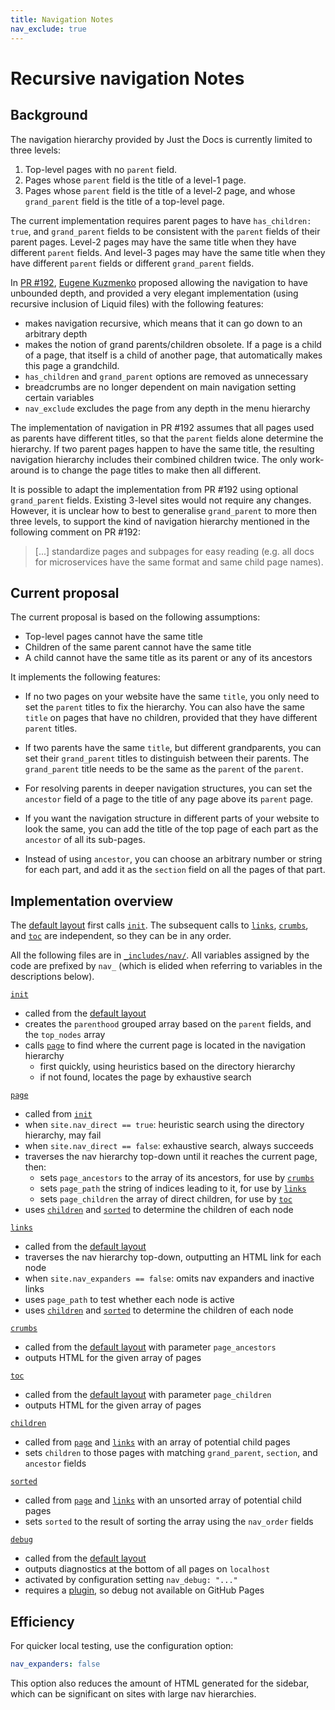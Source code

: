 ```yaml
---
title: Navigation Notes
nav_exclude: true
---
```

# Recursive navigation Notes

## Background

The navigation hierarchy provided by Just the Docs is currently limited to three levels:

1. Top-level pages with no `parent` field.
2. Pages whose `parent` field is the title of a level-1 page.
3. Pages whose `parent` field is the title of a level-2 page, and whose `grand_parent` field is the title of a top-level page.

The current implementation requires parent pages to have `has_children: true`, and `grand_parent` fields to be consistent with the `parent` fields of their parent pages. Level-2 pages may have the same title when they have different `parent` fields. And level-3 pages may have the same title when they have different `parent` fields or different `grand_parent` fields.

In [PR #192](https://github.com/pmarsceill/just-the-docs/pull/192), [Eugene Kuzmenko](https://github.com/thealjey) proposed allowing the navigation to have unbounded depth, and provided a very elegant implementation (using recursive inclusion of Liquid files) with the following features:

* makes navigation recursive, which means that it can go down to an arbitrary depth
* makes the notion of grand parents/children obsolete. If a page is a child of a page, that itself is a child of another page, that automatically makes this page a grandchild.
* `has_children` and `grand_parent` options are removed as unnecessary
* breadcrumbs are no longer dependent on main navigation setting certain variables
* `nav_exclude` excludes the page from any depth in the menu hierarchy

The implementation of navigation in PR #192 assumes that all pages used as parents have different titles, so that the `parent` fields alone determine the hierarchy. If two parent pages happen to have the same title, the resulting navigation hierarchy includes their combined children twice. The only work-around is to change the page titles to make then all different.

It is possible to adapt the implementation from PR #192 using optional `grand_parent` fields. Existing 3-level sites would not require any changes. However, it is unclear how to best to generalise `grand_parent` to more then three levels, to support the kind of navigation hierarchy mentioned in the following comment on PR #192:

> [...] standardize pages and subpages for easy reading (e.g. all docs for microservices have the same format and same child page names).

## Current proposal

The current proposal is based on the following assumptions:

* Top-level pages cannot have the same title
* Children of the same parent cannot have the same title
* A child cannot have the same title as its parent or any of its ancestors

It implements the following features:

* If no two pages on your website have the same `title`, you only need to set the `parent` titles to fix the hierarchy. You can also have the same `title` on pages that have no children, provided that they have different `parent` titles.

* If two parents have the same `title`, but different grandparents, you can set their `grand_parent` titles to distinguish between their parents. The `grand_parent` title needs to be the same as the `parent` of the `parent`.

* For resolving parents in deeper navigation structures, you can set the `ancestor` field of a page to the title of any page above its `parent` page.  

* If you want the navigation structure in different parts of your website to look the same, you can add the title of the top page of each part as the `ancestor` of all its sub-pages. 

* Instead of using `ancestor`, you can choose an arbitrary number or string for each part, and add it as the `section` field on all the pages of that part.

## Implementation overview

[default layout]: https://github.com/pdmosses/just-the-docs/blob/rec-nav/_layouts/default.html

The [default layout] first calls [`init`]. The subsequent calls to [`links`], [`crumbs`], and [`toc`] are independent, so they can be in any order.

[`_includes/nav/`]: https://github.com/pdmosses/just-the-docs/tree/rec-nav/_includes/nav

All the following files are in [`_includes/nav/`]. All variables assigned by the code are prefixed by `nav_` (which is elided when referring to variables in the descriptions below).

[`init`]: https://github.com/pdmosses/just-the-docs/blob/rec-nav/_includes/nav/init.html

[`init`]
- called from the [default layout]
- creates the `parenthood` grouped array based on the `parent` fields, and the `top_nodes` array
- calls [`page`] to find where the current page is located in the navigation hierarchy
  - first quickly, using heuristics based on the directory hierarchy
  - if not found, locates the page by exhaustive search

[`page`]: https://github.com/pdmosses/just-the-docs/blob/rec-nav/_includes/nav/page.html

[`page`]
- called from [`init`]
- when `site.nav_direct == true`: heuristic search using the directory hierarchy, may fail
- when `site.nav_direct == false`: exhaustive search, always succeeds
- traverses the nav hierarchy top-down until it reaches the current page, then:
  - sets `page_ancestors` to the array of its ancestors, for use by [`crumbs`]
  - sets `page_path` the string of indices leading to it, for use by [`links`]
  - sets `page_children` the array of direct children, for use by [`toc`]
- uses [`children`] and [`sorted`] to determine the children of each node

[`links`]: https://github.com/pdmosses/just-the-docs/blob/rec-nav/_includes/nav/links.html

[`links`]
- called from the [default layout]
- traverses the nav hierarchy top-down, outputting an HTML link for each node
- when `site.nav_expanders == false`: omits nav expanders and inactive links
- uses `page_path` to test whether each node is active
- uses [`children`] and [`sorted`] to determine the children of each node

[`crumbs`]: https://github.com/pdmosses/just-the-docs/blob/rec-nav/_includes/nav/crumbs.html

[`crumbs`]
- called from the [default layout] with parameter `page_ancestors`
- outputs HTML for the given array of pages

[`toc`]: https://github.com/pdmosses/just-the-docs/blob/rec-nav/_includes/nav/toc.html

[`toc`]
- called from the [default layout] with parameter `page_children`
- outputs HTML for the given array of pages

[`children`]: https://github.com/pdmosses/just-the-docs/blob/rec-nav/_includes/nav/children.html

[`children`]
- called from [`page`] and [`links`] with an array of potential child pages
- sets `children` to those pages with matching `grand_parent`, `section`, and `ancestor` fields

[`sorted`]: https://github.com/pdmosses/just-the-docs/blob/rec-nav/_includes/nav/sorted.html

[`sorted`]
- called from [`page`] and [`links`] with an unsorted array of potential child pages
- sets `sorted` to the result of sorting the array using the `nav_order` fields

[`debug`]: https://github.com/pdmosses/just-the-docs/blob/rec-nav/_includes/nav/debug.html
[plugin]: https://github.com/pdmosses/just-the-docs/blob/rec-nav/_plugins/debug.rb

[`debug`]
- called from the [default layout]
- outputs diagnostics at the bottom of all pages on `localhost`
- activated by configuration setting `nav_debug: "..."`
- requires a [plugin], so debug not available on GitHub Pages

## Efficiency

For quicker local testing, use the configuration option:

```yaml
nav_expanders: false
```

This option also reduces the amount of HTML generated for the sidebar,
which can be significant on sites with large nav hierarchies.
